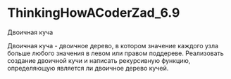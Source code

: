 # ThinkingHowACoderZad_6.9
Двоичная куча

Двоичная куча - двоичное дерево, в котором значение каждого узла больше любого значения в левом или правом поддереве.
Реализовать создание двоичной кучи и написать рекурсивную функцию, определяющую является ли двоичное дерево кучей.
